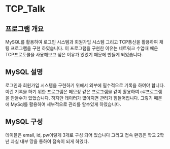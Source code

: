 # TCP_Talk

## 프로그램 개요
MySQL를 활용하여 로그인 시스템과 회원가입 시스템 그리고 TCP통신을 활용하여 채팅 프로그램을 구현 하였습니다. 이 프로그램을 구현한 이유는 네트워크 수업때 배운 TCP프로토콜을 사용해보고 싶은 이유가 있었기 때문에 만들게 되었습니다.

## MySQL 설명
로그인과 회원가입 시스템을 구현하기 위해서 외부에 필수적으로 기록을 하여야 합니다. 이런 기록을 하기 위한 프로그램은 메모장 같은 프로그램을 같이 활용하여 c#프로그램을 만들수가 있었습니다. 하지만 데이터가 많아지면 관리가 힘들어집니다. 그렇기 때문에 MySql를 활용하여 세부적으로 관리를 할수있게 하였습니다.

## MySQL 구성
테이블은 email, id, pw이렇게 3개로 구성 되어 있습니다 그리고 접속 환경은 학교 2학년 과실 내부 망을 통하여 접속이 되게 하였다. 
